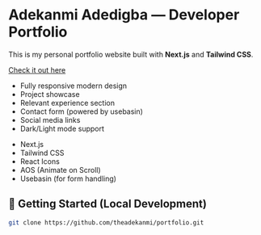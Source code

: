 # Adekanmi Adedigba — Developer Portfolio

This is my personal portfolio website built with **Next.js** and **Tailwind CSS**.

<!-- ## 🚀 Live Demo  -->
[Check it out here](https://portfolio-beryl-nine-62.vercel.app/)

<!-- ## 📚 Features  -->
- Fully responsive modern design
- Project showcase
- Relevant experience section
- Contact form (powered by usebasin)
- Social media links
- Dark/Light mode support

<!-- ## 💻 Tech Stack  -->
- Next.js
- Tailwind CSS
- React Icons
- AOS (Animate on Scroll)
- Usebasin (for form handling)

## 📂 Getting Started (Local Development)

<!-- 1. Clone the repo:  -->
```bash
git clone https://github.com/theadekanmi/portfolio.git
